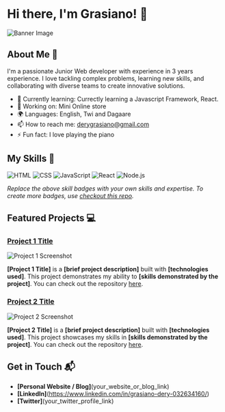 # Hi there, I'm Grasiano! 👋

![Banner Image]([file:///C:/Users/Grasiano%20Dery/Downloads/code-circle-svgrepo-com.svg](https://i.pinimg.com/474x/91/77/97/91779771e0c323b769b5468319754d3a.jpg?nii=t))

## About Me 🚀

I'm a passionate Junior Web developer with experience in 3 years experience. I love tackling complex problems, learning new skills, and collaborating with diverse teams to create innovative solutions.

- 🌱 Currently learning: Currectly learning a Javascript Framework, React.
- 🔭 Working on: Mini Online store
- 🌍 Languages: English, Twi and Dagaare
- 📫 How to reach me: derygrasiano@gmail.com
- ⚡ Fun fact: I love playing the piano 

## My Skills 🧠

![HTML](https://img.shields.io/badge/-HTML-E34F26?style=flat-square&logo=html5&logoColor=white)
![CSS](https://img.shields.io/badge/-CSS-1572B6?style=flat-square&logo=css3&logoColor=white)
![JavaScript](https://img.shields.io/badge/-JavaScript-F7DF1E?style=flat-square&logo=javascript&logoColor=black)
![React](https://img.shields.io/badge/-React-61DAFB?style=flat-square&logo=react&logoColor=black)
![Node.js](https://img.shields.io/badge/-Node.js-339933?style=flat-square&logo=node.js&logoColor=white)

*Replace the above skill badges with your own skills and expertise. To create more badges, use [checkout this repo](https://github.com/alexandresanlim/Badges4-README.md-Profile).*

## Featured Projects 💻

### [Project 1 Title](project_1_link)

![Project 1 Screenshot](project_1_screenshot_url)

**[Project 1 Title]** is a **[brief project description]** built with **[technologies used]**. This project demonstrates my ability to **[skills demonstrated by the project]**. You can check out the repository [here](project_1_repository_link).

### [Project 2 Title](project_2_link)

![Project 2 Screenshot](project_2_screenshot_url)

**[Project 2 Title]** is a **[brief project description]** built with **[technologies used]**. This project showcases my skills in **[skills demonstrated by the project]**. You can check out the repository [here](project_2_repository_link).

## Get in Touch 📬

- **[Personal Website / Blog]**(your_website_or_blog_link)
- **[LinkedIn]**(https://www.linkedin.com/in/grasiano-dery-032634160/)
- **[Twitter]**(your_twitter_profile_link)



